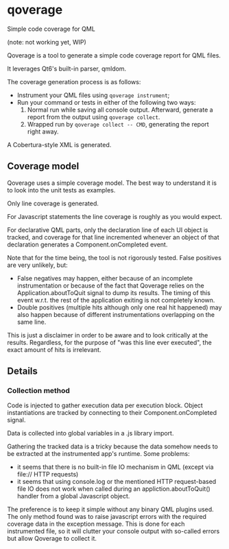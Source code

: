 # qoverage
Simple code coverage for QML

(note: not working yet, WIP)

Qoverage is a tool to generate a simple code coverage report for QML files.

It leverages Qt6's built-in parser, qmldom.

The coverage generation process is as follows:

* Instrument your QML files using `qoverage instrument`;
* Run your command or tests in either of the following two ways:
  1. Normal run while saving all console output. Afterward, generate a report from the output using `qoverage collect`.
  2. Wrapped run by `qoverage collect -- CMD`, generating the report right away.

A Cobertura-style XML is generated.

## Coverage model

Qoverage uses a simple coverage model. The best way to understand it is to look into the unit tests as examples.

Only line coverage is generated. 

For Javascript statements the line coverage is roughly as you would expect. 

For declarative QML parts, only the declaration line of each UI object is tracked, and coverage for that line incremented whenever an object of that declaration generates a Component.onCompleted event.

Note that for the time being, the tool is not rigorously tested. False positives are very unlikely, but:

* False negatives may happen, either because of an incomplete instrumentation or because of the fact that Qoverage relies on the Application.aboutToQuit signal to dump its results. The timing of this event w.r.t. the rest of the application exiting is not completely known.
* Double positives (multiple hits although only one real hit happened) may also happen because of different instrumentations overlapping on the same line.

This is just a disclaimer in order to be aware and to look critically at the results. Regardless, for the purpose of "was this line ever executed", the exact amount of hits is irrelevant.

## Details

### Collection method

Code is injected to gather execution data per execution block. Object instantiations are tracked by connecting to their Component.onCompleted signal.

Data is collected into global variables in a .js library import.

Gathering the tracked data is a tricky because the data somehow needs to be extracted at the instrumented app's runtime. Some problems:

* it seems that there is no built-in file IO mechanism in QML (except via file:// HTTP requests)
* it seems that using console.log or the mentioned HTTP request-based file IO does not work when called during an appliction.aboutToQuit() handler from a global Javascript object.

The preference is to keep it simple without any binary QML plugins used. The only method found was to raise javascript errors with the required coverage data in the exception message. This is done for each instrumented file, so it will clutter your console output with so-called errors but allow Qoverage to collect it.

